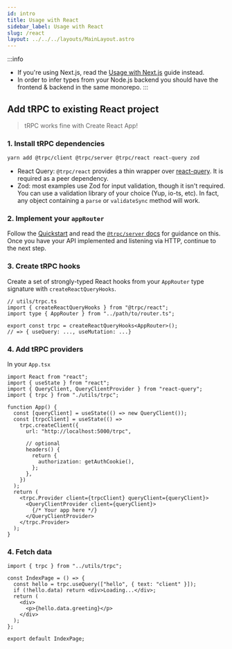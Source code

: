 ```yaml
---
id: intro
title: Usage with React
sidebar_label: Usage with React
slug: /react
layout: ../../../layouts/MainLayout.astro
---
```


:::info

- If you're using Next.js, read the [Usage with Next.js](/docs/nextjs) guide instead.
- In order to infer types from your Node.js backend you should have the frontend & backend in the same monorepo.
  :::

## Add tRPC to existing React project

> tRPC works fine with Create React App!

### 1. Install tRPC dependencies

```bash
yarn add @trpc/client @trpc/server @trpc/react react-query zod
```

- React Query: `@trpc/react` provides a thin wrapper over [react-query](https://react-query.tanstack.com/overview). It is required as a peer dependency.
- Zod: most examples use Zod for input validation, though it isn't required. You can use a validation library of your choice (Yup, io-ts, etc). In fact, any object containing a `parse` or `validateSync` method will work.

### 2. Implement your `appRouter`

Follow the [Quickstart](/docs/quickstart) and read the [`@trpc/server` docs](/docs/router) for guidance on this. Once you have your API implemented and listening via HTTP, continue to the next step.

### 3. Create tRPC hooks

Create a set of strongly-typed React hooks from your `AppRouter` type signature with `createReactQueryHooks`.

```tsx
// utils/trpc.ts
import { createReactQueryHooks } from "@trpc/react";
import type { AppRouter } from "../path/to/router.ts";

export const trpc = createReactQueryHooks<AppRouter>();
// => { useQuery: ..., useMutation: ...}
```

### 4. Add tRPC providers

In your `App.tsx`

```tsx
import React from "react";
import { useState } from "react";
import { QueryClient, QueryClientProvider } from "react-query";
import { trpc } from "./utils/trpc";

function App() {
  const [queryClient] = useState(() => new QueryClient());
  const [trpcClient] = useState(() =>
    trpc.createClient({
      url: "http://localhost:5000/trpc",

      // optional
      headers() {
        return {
          authorization: getAuthCookie(),
        };
      },
    })
  );
  return (
    <trpc.Provider client={trpcClient} queryClient={queryClient}>
      <QueryClientProvider client={queryClient}>
        {/* Your app here */}
      </QueryClientProvider>
    </trpc.Provider>
  );
}
```

### 4. Fetch data

```tsx
import { trpc } from "../utils/trpc";

const IndexPage = () => {
  const hello = trpc.useQuery(["hello", { text: "client" }]);
  if (!hello.data) return <div>Loading...</div>;
  return (
    <div>
      <p>{hello.data.greeting}</p>
    </div>
  );
};

export default IndexPage;
```
